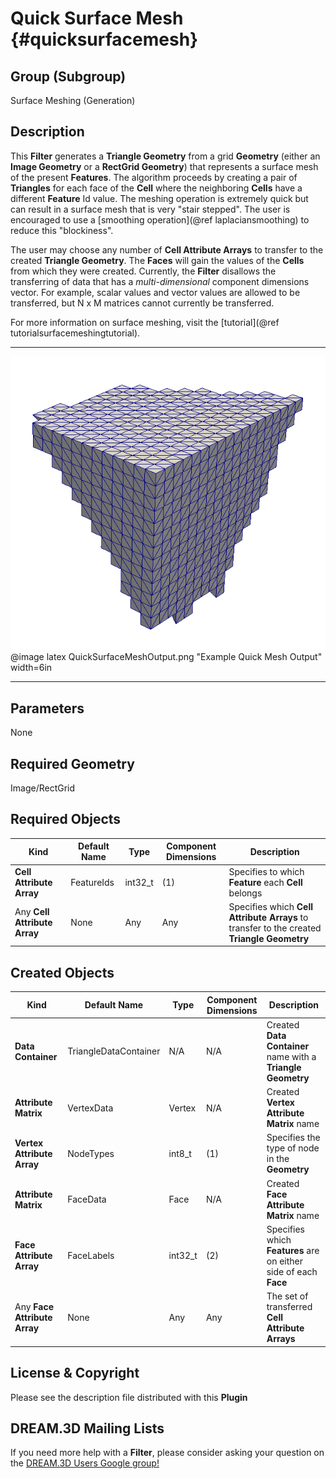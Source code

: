 Quick Surface Mesh {#quicksurfacemesh}
============

## Group (Subgroup) ##
Surface Meshing (Generation)

## Description ##
This **Filter** generates a **Triangle Geometry** from a grid **Geometry** (either an **Image Geometry** or a **RectGrid Geometry**) that represents a surface mesh of the present **Features**. The algorithm proceeds by creating a pair of **Triangles** for each face of the **Cell** where the neighboring **Cells** have a different **Feature** Id value. The meshing operation is extremely quick but can result in a surface mesh that is very "stair stepped". The user is encouraged to use a [smoothing operation](@ref laplaciansmoothing) to reduce this "blockiness".

The user may choose any number of **Cell Attribute Arrays** to transfer to the created **Triangle Geometry**. The **Faces** will gain the values of the **Cells** from which they were created.  Currently, the **Filter** disallows the transferring of data that has a *multi-dimensional* component dimensions vector.  For example, scalar values and vector values are allowed to be transferred, but N x M matrices cannot currently be transferred. 

For more information on surface meshing, visit the [tutorial](@ref tutorialsurfacemeshingtutorial).

---------------

![Example Quick Mesh Output](QuickSurfaceMeshOutput.png)
@image latex QuickSurfaceMeshOutput.png "Example Quick Mesh Output" width=6in

---------------

## Parameters ##
None

## Required Geometry ##
Image/RectGrid

## Required Objects ##
| Kind | Default Name | Type | Component Dimensions | Description |
|------|--------------|-------------|---------|-----|
| **Cell Attribute Array** | FeatureIds | int32_t | (1) | Specifies to which **Feature** each **Cell** belongs |
| Any **Cell Attribute Array** |  None | Any | Any | Specifies which **Cell Attribute Arrays** to transfer to the created **Triangle Geometry** |

## Created Objects ##
| Kind | Default Name | Type | Component Dimensions | Description |
|------|--------------|-------------|---------|-----|
| **Data Container** | TriangleDataContainer | N/A | N/A | Created **Data Container** name with a **Triangle Geometry** |
| **Attribute Matrix** | VertexData | Vertex | N/A | Created **Vertex Attribute Matrix** name  |
| **Vertex Attribute Array** | NodeTypes | int8_t | (1) | Specifies the type of node in the **Geometry** |
| **Attribute Matrix** | FaceData | Face | N/A | Created **Face Attribute Matrix** name  |
| **Face Attribute Array** | FaceLabels | int32_t | (2) | Specifies which **Features** are on either side of each **Face** |
| Any **Face Attribute Array** | None | Any | Any | The set of transferred **Cell Attribute Arrays** |

## License & Copyright ##

Please see the description file distributed with this **Plugin**

## DREAM.3D Mailing Lists ##

If you need more help with a **Filter**, please consider asking your question on the [DREAM.3D Users Google group!](https://groups.google.com/forum/?hl=en#!forum/dream3d-users)


